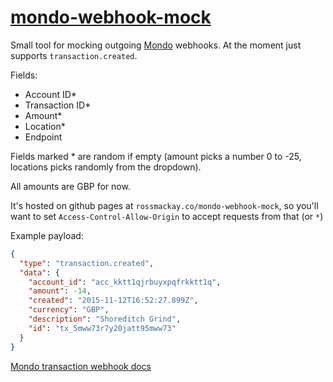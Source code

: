 # [mondo-webhook-mock](http://rossmackay.co/mondo-webhook-mock)

Small tool for mocking outgoing [Mondo](https://getmondo.co.uk) webhooks. At the moment just supports `transaction.created`.

Fields:
- Account ID*
- Transaction ID*
- Amount*
- Location*
- Endpoint

Fields marked * are random if empty (amount picks a number 0 to -25, locations picks randomly from the dropdown).

All amounts are GBP for now.

It's hosted on github pages at `rossmackay.co/mondo-webhook-mock`, so you'll want to set `Access-Control-Allow-Origin` to accept requests from that (or `*`)

Example payload: 
```json
{
  "type": "transaction.created",
  "data": {
    "account_id": "acc_kktt1qjrbuyxpqfrkktt1q",
    "amount": -14,
    "created": "2015-11-12T16:52:27.899Z",
    "currency": "GBP",
    "description": "Shoreditch Grind",
    "id": "tx_5mww73r7y20jatt95mww73"
  }
}
```
[Mondo transaction webhook docs](https://getmondo.co.uk/docs/#transaction-created)
